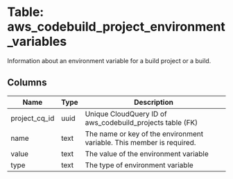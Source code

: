 
# Table: aws_codebuild_project_environment_variables
Information about an environment variable for a build project or a build.
## Columns
| Name        | Type           | Description  |
| ------------- | ------------- | -----  |
|project_cq_id|uuid|Unique CloudQuery ID of aws_codebuild_projects table (FK)|
|name|text|The name or key of the environment variable.  This member is required.|
|value|text|The value of the environment variable|
|type|text|The type of environment variable|
